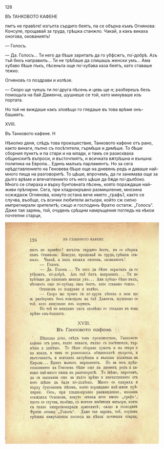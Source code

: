 ﻿126

ВЪ ТАНКОВОТО КАФЕНЕ

пмтъ не правѣте! изгълта сърдито беятъ, па се обърна къмъ Огнянова: Консуле, прощавай за труда, грѣшка станжло. Чакай, а какъ викаха оногова, окованиятъ!

— Голосъ.

— Да. Голосъ... Ти него да бѣше зариталъ да го убфсжгъ, по́-добрѣ. Азъ тъй бихъ направилъ... Ти не трѣбаше да слишашъ женски умъ... Ама хубаво бѣше пъкъ, пѣсеньта още по́-хубава каза беятъ, като ставаше тежко.

Огняновъ го поздрави и излѣзе.

— Скоро ще чуешъ ти по́-друга пѣсень и цевь ще н; разберешъ безъ помощьта на бай Даменча, шушнеше се той, като минуваше изъ портата.

Но той не виждаше какъ зловѣщо го гледаше въ това врѣме онъ-башиятъ.

XVIII.

Въ Танковото кафене. Н

Нѣколко деня, слѣдъ това произшествие, Танковото кафене отъ рано, както винаги, пълно съ посѣтители, гърмѣше и димѣше. То бѣше сборния пунктъ и па стари и на млади, и тамъ се разискваха общинскитѣ въпроси, и въсточпиятъ, и всичката вѫтрѣшна и външна: политика на Европа... Единъ малъкъ парламентъ. Но за сега нрѣдставлението на Геновева бѣше още на дневенъ редъ и даваше най-много пища на разговоритѣ. То щѣше, впрочемъ, да ги занимава още за дълго врѣме и впечатлението отъ него щѣше да бѫде по́-дълбоко. Много се спираха и върху бунтовната пѣсень, която пораждаше най-живи прѣпирни. Сега, при хладнокръвно размишление, мнозина осжждахж Огнянова, комуто остана вече името „графъ1, както се случва, въобще, съ всички любители актьори, който сж силно импрегнирали зрителитѣ; сжщо и господинъ Фратю остапж. „Голосъ“. Даже тая зарянь, той, очуденъ срѣщнм намръщения погледъ на нѣкои почтепни старци,

![original](../images/145.jpg)

